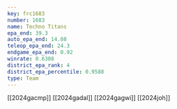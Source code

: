 ```yaml
---
key: frc1683
number: 1683
name: Techno Titans
epa_end: 39.3
auto_epa_end: 14.08
teleop_epa_end: 24.3
endgame_epa_end: 0.92
winrate: 0.6308
district_epa_rank: 4
district_epa_percentile: 0.9588
type: Team
---
```

[[2024gacmp]]
[[2024gadal]]
[[2024gagwi]]
[[2024joh]]
